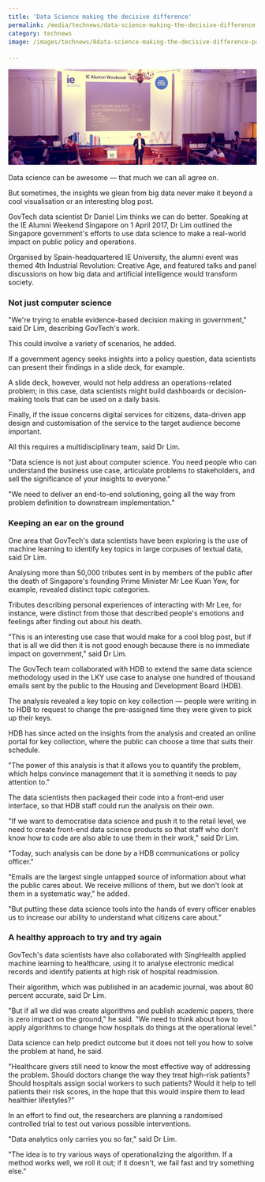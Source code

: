 ```yaml
---
title: 'Data Science making the decisive difference'
permalink: /media/technews/data-science-making-the-decisive-difference
category: technews
image: /images/technews/8data-science-making-the-decisive-difference-part-1.png

---
```



![data science making the decisive difference](/images/technews/data-science-making-the-decisive-difference-part-1.png)

Data science can be awesome — that much we can all agree on.

But sometimes, the insights we glean from big data never make it beyond a cool visualisation or an interesting blog post.

GovTech data scientist Dr Daniel Lim thinks we can do better. Speaking at the IE Alumni Weekend Singapore on 1 April 2017, Dr Lim outlined the Singapore government's efforts to use data science to make a real-world impact on public policy and operations.

Organised by Spain-headquartered IE University, the alumni event was themed 4th Industrial Revolution: Creative Age, and featured talks and panel discussions on how big data and artificial intelligence would transform society.

### **Not just computer science**
"We're trying to enable evidence-based decision making in government," said Dr Lim, describing GovTech's work.

This could involve a variety of scenarios, he added.

If a government agency seeks insights into a policy question, data scientists can present their findings in a slide deck, for example.

A slide deck, however, would not help address an operations-related problem; in this case, data scientists might build dashboards or decision-making tools that can be used on a daily basis.

Finally, if the issue concerns digital services for citizens, data-driven app design and customisation of the service to the target audience become important.

All this requires a multidisciplinary team, said Dr Lim.

"Data science is not just about computer science. You need people who can understand the business use case, articulate problems to stakeholders, and sell the significance of your insights to everyone."

"We need to deliver an end-to-end solutioning, going all the way from problem definition to downstream implementation."

### **Keeping an ear on the ground**
One area that GovTech's data scientists have been exploring is the use of machine learning to identify key topics in large corpuses of textual data, said Dr Lim.

Analysing more than 50,000 tributes sent in by members of the public after the death of Singapore's founding Prime Minister Mr Lee Kuan Yew, for example, revealed distinct topic categories.

Tributes describing personal experiences of interacting with Mr Lee, for instance, were distinct from those that described people's emotions and feelings after finding out about his death.

"This is an interesting use case that would make for a cool blog post, but if that is all we did then it is not good enough because there is no immediate impact on government," said Dr Lim.

The GovTech team collaborated with HDB to extend the same data science methodology used in the LKY use case to analyse one hundred of thousand emails sent by the public to the Housing and Development Board (HDB).

The analysis revealed a key topic on key collection — people were writing in to HDB to request to change the pre-assigned time they were given to pick up their keys.

HDB has since acted on the insights from the analysis and created an online portal for key collection, where the public can choose a time that suits their schedule.

"The power of this analysis is that it allows you to quantify the problem, which helps convince management that it is something it needs to pay attention to."

The data scientists then packaged their code into a front-end user interface, so that HDB staff could run the analysis on their own.

"If we want to democratise data science and push it to the retail level, we need to create front-end data science products so that staff who don't know how to code are also able to use them in their work," said Dr Lim.

"Today, such analysis can be done by a HDB communications or policy officer."

"Emails are the largest single untapped source of information about what the public cares about. We receive millions of them, but we don't look at them in a systematic way," he added.

"But putting these data science tools into the hands of every officer enables us to increase our ability to understand what citizens care about."

### **A healthy approach to try and try again**
GovTech's data scientists have also collaborated with SingHealth applied machine learning to healthcare, using it to analyse electronic medical records and identify patients at high risk of hospital readmission.

Their algorithm, which was published in an academic journal, was about 80 percent accurate, said Dr Lim.

"But if all we did was create algorithms and publish academic papers, there is zero impact on the ground," he said. "We need to think about how to apply algorithms to change how hospitals do things at the operational level."

Data science can help predict outcome but it does not tell you how to solve the problem at hand, he said.

"Healthcare givers still need to know the most effective way of addressing the problem. Should doctors change the way they treat high-risk patients? Should hospitals assign social workers to such patients? Would it help to tell patients their risk scores, in the hope that this would inspire them to lead healthier lifestyles?"

In an effort to find out, the researchers are planning a randomised controlled trial to test out various possible interventions.

"Data analytics only carries you so far," said Dr Lim.

"The idea is to try various ways of operationalizing the algorithm. If a method works well, we roll it out; if it doesn't, we fail fast and try something else."
